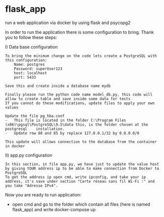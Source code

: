 # flask_app
run a web application via docker by using flask and psycopg2


In order to run the application there is some configuration to bring. 
Thank you to follow these steps:

I)	Data base configuration 

    To bring the minimum change on the code lets create a PostgreSQL with this configuration:
        Name: postgres
        Password: superUser123
        host: localhost
        port: 5433
      
    Save this and create inside a database name mydb
	
    Finally please run the python code name model_db.py, this code will allow to create table and save inside some data for tests
    If you cannot do these modifications, update files to apply your own values

    Update the file pg_hba.conf
    -	This file is located in the folder C:\Program Files (x86)\pgsql\PostgreSQL\9.5\data this, is the folder chosen at the postgresql    installation.
    -	Update row 80 and 85 by replace 127.0.0.1/32 by 0.0.0.0/0

    This update will allows connection to the database from the container in docker

II)	app.py configuration

    In this section, in file app.py, we have just to update the value host by giving YOUR address ip to be able to make connection from Docker to PostgreSQL
    To get the address ip open cmd, write ipconfig, and take your ip address, it's save under section "Carte réseau sans fil Wi-Fi :" and you take "Adresse IPv4".
 
Now you are ready to run application:
-	open cmd and go to the folder which contain all files (here is named flask_app) and write docker-compose up
